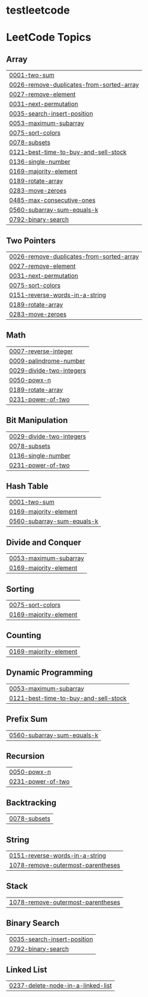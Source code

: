 # testleetcode
<!---LeetCode Topics Start-->
# LeetCode Topics
## Array
|  |
| ------- |
| [0001-two-sum](https://github.com/sujit5020/testleetcode/tree/master/0001-two-sum) |
| [0026-remove-duplicates-from-sorted-array](https://github.com/sujit5020/testleetcode/tree/master/0026-remove-duplicates-from-sorted-array) |
| [0027-remove-element](https://github.com/sujit5020/testleetcode/tree/master/0027-remove-element) |
| [0031-next-permutation](https://github.com/sujit5020/testleetcode/tree/master/0031-next-permutation) |
| [0035-search-insert-position](https://github.com/sujit5020/testleetcode/tree/master/0035-search-insert-position) |
| [0053-maximum-subarray](https://github.com/sujit5020/testleetcode/tree/master/0053-maximum-subarray) |
| [0075-sort-colors](https://github.com/sujit5020/testleetcode/tree/master/0075-sort-colors) |
| [0078-subsets](https://github.com/sujit5020/testleetcode/tree/master/0078-subsets) |
| [0121-best-time-to-buy-and-sell-stock](https://github.com/sujit5020/testleetcode/tree/master/0121-best-time-to-buy-and-sell-stock) |
| [0136-single-number](https://github.com/sujit5020/testleetcode/tree/master/0136-single-number) |
| [0169-majority-element](https://github.com/sujit5020/testleetcode/tree/master/0169-majority-element) |
| [0189-rotate-array](https://github.com/sujit5020/testleetcode/tree/master/0189-rotate-array) |
| [0283-move-zeroes](https://github.com/sujit5020/testleetcode/tree/master/0283-move-zeroes) |
| [0485-max-consecutive-ones](https://github.com/sujit5020/testleetcode/tree/master/0485-max-consecutive-ones) |
| [0560-subarray-sum-equals-k](https://github.com/sujit5020/testleetcode/tree/master/0560-subarray-sum-equals-k) |
| [0792-binary-search](https://github.com/sujit5020/testleetcode/tree/master/0792-binary-search) |
## Two Pointers
|  |
| ------- |
| [0026-remove-duplicates-from-sorted-array](https://github.com/sujit5020/testleetcode/tree/master/0026-remove-duplicates-from-sorted-array) |
| [0027-remove-element](https://github.com/sujit5020/testleetcode/tree/master/0027-remove-element) |
| [0031-next-permutation](https://github.com/sujit5020/testleetcode/tree/master/0031-next-permutation) |
| [0075-sort-colors](https://github.com/sujit5020/testleetcode/tree/master/0075-sort-colors) |
| [0151-reverse-words-in-a-string](https://github.com/sujit5020/testleetcode/tree/master/0151-reverse-words-in-a-string) |
| [0189-rotate-array](https://github.com/sujit5020/testleetcode/tree/master/0189-rotate-array) |
| [0283-move-zeroes](https://github.com/sujit5020/testleetcode/tree/master/0283-move-zeroes) |
## Math
|  |
| ------- |
| [0007-reverse-integer](https://github.com/sujit5020/testleetcode/tree/master/0007-reverse-integer) |
| [0009-palindrome-number](https://github.com/sujit5020/testleetcode/tree/master/0009-palindrome-number) |
| [0029-divide-two-integers](https://github.com/sujit5020/testleetcode/tree/master/0029-divide-two-integers) |
| [0050-powx-n](https://github.com/sujit5020/testleetcode/tree/master/0050-powx-n) |
| [0189-rotate-array](https://github.com/sujit5020/testleetcode/tree/master/0189-rotate-array) |
| [0231-power-of-two](https://github.com/sujit5020/testleetcode/tree/master/0231-power-of-two) |
## Bit Manipulation
|  |
| ------- |
| [0029-divide-two-integers](https://github.com/sujit5020/testleetcode/tree/master/0029-divide-two-integers) |
| [0078-subsets](https://github.com/sujit5020/testleetcode/tree/master/0078-subsets) |
| [0136-single-number](https://github.com/sujit5020/testleetcode/tree/master/0136-single-number) |
| [0231-power-of-two](https://github.com/sujit5020/testleetcode/tree/master/0231-power-of-two) |
## Hash Table
|  |
| ------- |
| [0001-two-sum](https://github.com/sujit5020/testleetcode/tree/master/0001-two-sum) |
| [0169-majority-element](https://github.com/sujit5020/testleetcode/tree/master/0169-majority-element) |
| [0560-subarray-sum-equals-k](https://github.com/sujit5020/testleetcode/tree/master/0560-subarray-sum-equals-k) |
## Divide and Conquer
|  |
| ------- |
| [0053-maximum-subarray](https://github.com/sujit5020/testleetcode/tree/master/0053-maximum-subarray) |
| [0169-majority-element](https://github.com/sujit5020/testleetcode/tree/master/0169-majority-element) |
## Sorting
|  |
| ------- |
| [0075-sort-colors](https://github.com/sujit5020/testleetcode/tree/master/0075-sort-colors) |
| [0169-majority-element](https://github.com/sujit5020/testleetcode/tree/master/0169-majority-element) |
## Counting
|  |
| ------- |
| [0169-majority-element](https://github.com/sujit5020/testleetcode/tree/master/0169-majority-element) |
## Dynamic Programming
|  |
| ------- |
| [0053-maximum-subarray](https://github.com/sujit5020/testleetcode/tree/master/0053-maximum-subarray) |
| [0121-best-time-to-buy-and-sell-stock](https://github.com/sujit5020/testleetcode/tree/master/0121-best-time-to-buy-and-sell-stock) |
## Prefix Sum
|  |
| ------- |
| [0560-subarray-sum-equals-k](https://github.com/sujit5020/testleetcode/tree/master/0560-subarray-sum-equals-k) |
## Recursion
|  |
| ------- |
| [0050-powx-n](https://github.com/sujit5020/testleetcode/tree/master/0050-powx-n) |
| [0231-power-of-two](https://github.com/sujit5020/testleetcode/tree/master/0231-power-of-two) |
## Backtracking
|  |
| ------- |
| [0078-subsets](https://github.com/sujit5020/testleetcode/tree/master/0078-subsets) |
## String
|  |
| ------- |
| [0151-reverse-words-in-a-string](https://github.com/sujit5020/testleetcode/tree/master/0151-reverse-words-in-a-string) |
| [1078-remove-outermost-parentheses](https://github.com/sujit5020/testleetcode/tree/master/1078-remove-outermost-parentheses) |
## Stack
|  |
| ------- |
| [1078-remove-outermost-parentheses](https://github.com/sujit5020/testleetcode/tree/master/1078-remove-outermost-parentheses) |
## Binary Search
|  |
| ------- |
| [0035-search-insert-position](https://github.com/sujit5020/testleetcode/tree/master/0035-search-insert-position) |
| [0792-binary-search](https://github.com/sujit5020/testleetcode/tree/master/0792-binary-search) |
## Linked List
|  |
| ------- |
| [0237-delete-node-in-a-linked-list](https://github.com/sujit5020/testleetcode/tree/master/0237-delete-node-in-a-linked-list) |
<!---LeetCode Topics End-->